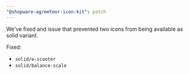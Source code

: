 ```yaml
---
"@shopware-ag/meteor-icon-kit": patch
---
```


We've fixed and issue that prevented two icons from being available as solid variant.

Fixed:
   - `solid/e-scooter`
   - `solid/balance-scale`
